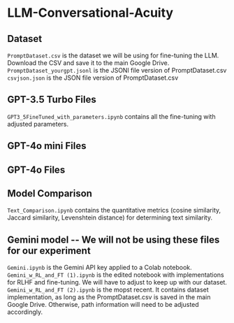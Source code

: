 # LLM-Conversational-Acuity

## Dataset
```PromptDataset.csv``` is the dataset we will be using for fine-tuning the LLM. Download the CSV and save it to the main Google Drive.
```PromptDataset_yourgpt.jsonl``` is the JSONl file version of PromptDataset.csv
```csvjson.json``` is the JSON file version of PromptDataset.csv

## GPT-3.5 Turbo Files
```GPT3_5FineTuned_with_parameters.ipynb``` contains all the fine-tuning with adjusted parameters.

## GPT-4o mini Files

## GPT-4o Files

## Model Comparison
```Text_Comparison.ipynb``` contains the quantitative metrics (cosine similarity, Jaccard similarity, Levenshtein distance) for determining text similarity.


## Gemini model -- We will not be using these files for our experiment
```Gemini.ipynb``` is the Gemini API key applied to a Colab notebook.
```Gemini_w_RL_and_FT (1).ipynb``` is the edited notebook with implementations for RLHF and fine-tuning. We will have to adjust to keep up with our dataset.
```Gemini_w_RL_and_FT (2).ipynb``` is the mopst recent. It contains dataset implementation, as long as the PromptDataset.csv is saved in the main Google Drive. Otherwise, path information will need to be adjusted accordingly.

